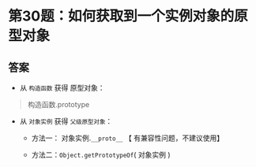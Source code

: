 # 第30题：如何获取到一个实例对象的原型对象

## 答案

* 从 `构造函数` 获得 原型对象：

> 构造函数.prototype

* 从 `对象实例` 获得 `父级原型对象`：

  * 方法一： 对象实例.`__proto__`        【 有兼容性问题，不建议使用】

  * 方法二：`Object.getPrototypeOf`( 对象实例 )